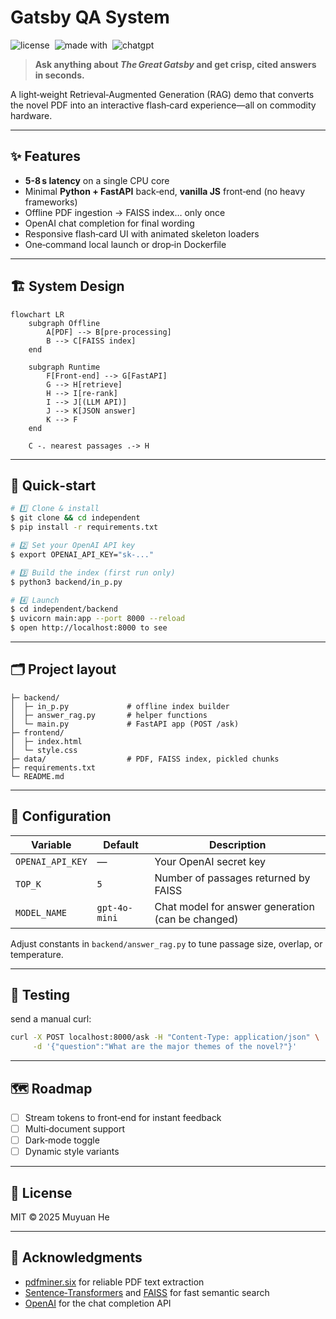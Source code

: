 # Gatsby QA System

![license](https://img.shields.io/badge/license-MIT-blue.svg)  ![made with](https://img.shields.io/badge/made%20with-Python%20%E2%9D%A4%EF%B8%8F-brightgreen)  ![chatgpt](https://img.shields.io/badge/powered%20by-LLM-purple)

> **Ask anything about *The Great Gatsby* and get crisp, cited answers in seconds.**

A light‑weight Retrieval‑Augmented Generation (RAG) demo that converts the novel PDF into an interactive flash‑card experience—all on commodity hardware.

---

## ✨ Features

* **5-8 s latency** on a single CPU core
* Minimal **Python + FastAPI** back‑end, **vanilla JS** front‑end (no heavy frameworks)
* Offline PDF ingestion → FAISS index… only once
* OpenAI chat completion for final wording
* Responsive flash‑card UI with animated skeleton loaders
* One‑command local launch or drop‑in Dockerfile

---

## 🏗️ System Design

```mermaid
flowchart LR
    subgraph Offline
        A[PDF] --> B[pre‑processing]
        B --> C[FAISS index]
    end

    subgraph Runtime
        F[Front‑end] --> G[FastAPI]
        G --> H[retrieve]
        H --> I[re‑rank]
        I --> J[(LLM API)]
        J --> K[JSON answer]
        K --> F
    end

    C -. nearest passages .-> H
```

---

## 🚀 Quick‑start

```bash
# 1️⃣ Clone & install
$ git clone && cd independent
$ pip install -r requirements.txt

# 2️⃣ Set your OpenAI API key
$ export OPENAI_API_KEY="sk‑..."

# 3️⃣ Build the index (first run only)
$ python3 backend/in_p.py

# 4️⃣ Launch
$ cd independent/backend
$ uvicorn main:app --port 8000 --reload
$ open http://localhost:8000 to see
```

---

## 🗂️ Project layout

```
├─ backend/
│  ├─ in_p.py             # offline index builder
│  ├─ answer_rag.py       # helper functions
│  └─ main.py             # FastAPI app (POST /ask)
├─ frontend/
│  ├─ index.html
│  └─ style.css
├─ data/                  # PDF, FAISS index, pickled chunks
├─ requirements.txt
└─ README.md
```

---

## 🔧 Configuration

| Variable | Default | Description |
|----------|---------|-------------|
| `OPENAI_API_KEY` | — | Your OpenAI secret key |
| `TOP_K` | `5` | Number of passages returned by FAISS |
| `MODEL_NAME` | `gpt-4o-mini` | Chat model for answer generation (can be changed)|

Adjust constants in `backend/answer_rag.py` to tune passage size, overlap, or temperature.

---

## 🧪 Testing

send a manual curl:

```bash
curl -X POST localhost:8000/ask -H "Content-Type: application/json" \
     -d '{"question":"What are the major themes of the novel?"}'
```

---

## 🗺️ Roadmap

- [ ] Stream tokens to front‑end for instant feedback
- [ ] Multi‑document support
- [ ] Dark‑mode toggle
- [ ] Dynamic style variants

---

## 📜 License

MIT © 2025 Muyuan He

---

## 🙏 Acknowledgments

* [pdfminer.six](https://github.com/pdfminer/pdfminer.six) for reliable PDF text extraction
* [Sentence‑Transformers](https://www.sbert.net/) and [FAISS](https://github.com/facebookresearch/faiss) for fast semantic search
* [OpenAI](https://platform.openai.com/) for the chat completion API
